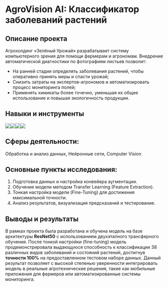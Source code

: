 # AgroVision AI: Классификатор заболеваний растений

## Описание проекта
Агрохолдинг «Зелёный Урожай» разрабатывает систему компьютерного зрения для помощи фермерам и агрономам. Внедрение автоматической диагностики по фотографиям листьев позволит:

- На ранней стадии определять заболевания растений, чтобы оперативно принять меры и спасти урожай;
- Снизить затраты на экспертов-агрономов и автоматизировать процесс мониторинга полей;
- Применять химикаты более точечно, уменьшая их общее использование и повышая экологичность продукции.

## Навыки и инструменты
<img src="https://img.shields.io/badge/PyTorch-black?style=flat-square&logo=pytorch&logoColor=orange"/><img src="https://img.shields.io/badge/Pandas-black?style=flat-square&logo=pandas&logoColor=orange"/><img src="https://img.shields.io/badge/NumPy-black?style=flat-square&logo=numpy&logoColor=blue"/><img src="https://img.shields.io/badge/Matplotlib-black?style=flat-square&logo=matplotlib&logoColor=white"/>

## Сферы деятельности:
Обработка и анализ данных, Нейронные сети, Computer Vision

## Основные пункты исследования:
1.  Подготовка данных и настройка конвейера аугментации.
2.  Обучение модели методом Transfer Learning (Feature Extraction).
3.  Тонкая настройка модели (Fine-Tuning) для достижения максимальной точности.
4.  Анализ результатов, визуализация предсказаний и тестирование.

## Выводы и результаты
В рамках проекта была разработана и обучена модель на базе архитектуры **ResNet50** с использованием двухэтапного трансферного обучения. После тонкой настройки (fine-tuning) модель продемонстрировала выдающуюся способность к классификации 38 различных видов заболеваний и состояний растений, достигнув **точности 100%** на предоставленном тестовом наборе данных. Данный результат позволяет с высокой степенью уверенности интегрировать модель в реальные агротехнические решения, такие как мобильные приложения для фермеров или автоматизированные системы мониторинга.
